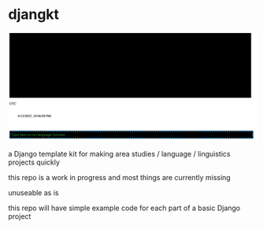 # djangkt

[![screenshot](https://github.com/handyc/djangkt/raw/main/static/webapp/img/screenshot.png "app screenshot example")](https://htmlpreview.github.io/?https://raw.githubusercontent.com/handyc/djangkt/refs/heads/main/interface/webapp/templates/index.html)

a Django template kit for making area studies / language / linguistics projects quickly

this repo is a work in progress and most things are currently missing

unuseable as is

this repo will have simple example code for each part of a basic Django project

